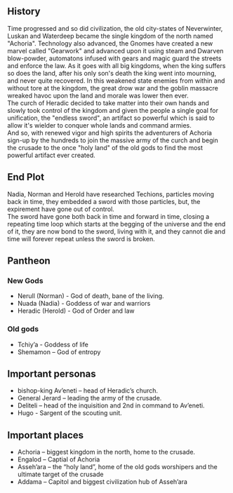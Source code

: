 ## History  

Time progressed and so did civilization, the old city-states of Neverwinter, Luskan and Waterdeep became the single kingdom of the north named "Achoria".
Technology also advanced, the Gnomes have created a new marvel called "Gearwork" and advanced upon it using steam and Dwarven blow-powder, automatons infused with gears and magic guard the streets and enforce the law.
As it goes with all big kingdoms, when the king suffers so does the land, after his only son's death the king went into mourning, and never quite recovered.
In this weakened state enemies from within and without tore at the kingdom, the great drow war and the goblin massacre wreaked havoc upon the land and morale was lower then ever.  
The curch of Heradic decided to take matter into their own hands and slowly took control of the kingdom and given the people a single goal for unification, the "endless sword", an artifact so powerful which is said to allow it's wielder to conquer whole lands and command armies.  
And so, with renewed vigor and high spirits the adventurers of Achoria sign-up by the hundreds to join the massive army of the curch and begin the crusade to the once "holy land" of the old gods to find the most powerful artifact ever created.  

## End Plot  
Nadia, Norman and Herold have researched Techions, particles moving back in time, they embedded a sword with those particles, but, the expirement have gone out of control.  
The sword have gone both back in time and forward in time, closing a repeating time loop which starts at the begging of the universe and the end of it, they are now bond to the sword, living with it, and they cannot die and time will forever repeat unless the sword is broken.  


## Pantheon   

### New Gods
* Nerull (Norman) - God of death, bane of the living.  
* Nuada (Nadia) - Goddess of war and warriors 
* Heradic (Herold) - God of Order and law

### Old gods
* Tchiy’a  - Goddess of life
* Shemamon – God of entropy

## Important personas  
* bishop-king Av’eneti – head of Heradic’s church.
* General Jerard – leading the army of the crusade.
* Deliteli – head of the inquisition and 2nd in command to Av’eneti.
* Hugo - Sargent of the scouting unit.  

## Important places 
* Achoria – biggest kingdom in the north, home to the crusade.
* Engalod – Captial of Achoria
* Asseh’ara – the “holy land”, home of the old gods worshipers and the ultimate target of the crusade
* Addama – Capitol and biggest civilization hub of Asseh’ara  
